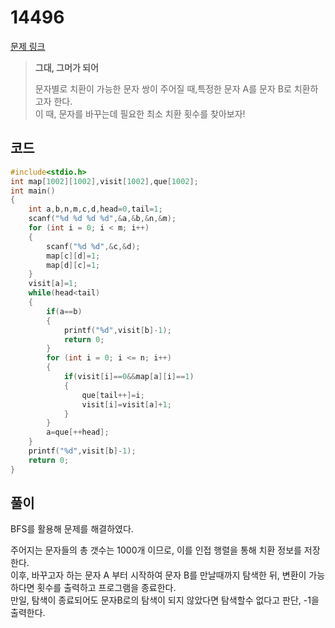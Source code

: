 # 14496

[문제 링크](https://www.acmicpc.net/problem/14496)
> __그대, 그머가 되어__
>
> 문자별로 치환이 가능한 문자 쌍이 주어질 때,특정한 문자 A를 문자 B로 치환하고자 한다.  
> 이 때, 문자를 바꾸는데 필요한 최소 치환 횟수를 찾아보자!  

## 코드

```c
#include<stdio.h>
int map[1002][1002],visit[1002],que[1002];
int main()
{
    int a,b,n,m,c,d,head=0,tail=1;
    scanf("%d %d %d %d",&a,&b,&n,&m);
    for (int i = 0; i < m; i++)
    {
        scanf("%d %d",&c,&d);
        map[c][d]=1;
        map[d][c]=1;
    }
    visit[a]=1;
    while(head<tail)
    {
        if(a==b)
        {
            printf("%d",visit[b]-1);
            return 0;
        }
        for (int i = 0; i <= n; i++)
        {
            if(visit[i]==0&&map[a][i]==1)
            {
                que[tail++]=i;
                visit[i]=visit[a]+1;
            }
        }
        a=que[++head];
    }
    printf("%d",visit[b]-1);
    return 0;
}
```

## 풀이

BFS를 활용해 문제를 해결하였다.  

주어지는 문자들의 총 갯수는 1000개 이므로, 이를 인접 행렬을 통해 치환 정보를 저장한다.  
이후, 바꾸고자 하는 문자 A 부터 시작하여 문자 B를 만날때까지 탐색한 뒤, 변환이 가능하다면 횟수를 출력하고 프로그램을 종료한다.  
만일, 탐색이 종료되어도 문자B로의 탐색이 되지 않았다면 탐색할수 없다고 판단, -1을 출력한다.  
